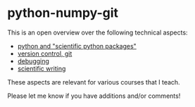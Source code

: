 # python-numpy-git



This is an open overview over the following technical aspects:

- [python and "scientific python packages"](./python.md) 
- [version control, git](./version_control.md) 
- [debugging](./debugging.md)
- [scientific writing](./scientific_writing.md)


These aspects are relevant for various courses that I teach.

Please let me know if you have additions and/or comments!